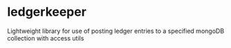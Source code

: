 # ledgerkeeper
Lightweight library for use of posting ledger entries to a specified mongoDB collection with access utils
